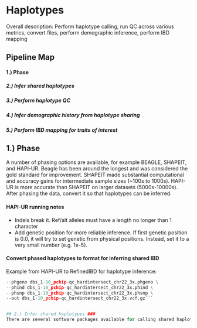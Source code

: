 Haplotypes
=================
Overall description: Perform haplotype calling, run QC across various metrics, convert files, perform demographic inference, perform IBD mapping

## Pipeline Map ##
#### 1.) Phase #####
##### 2.) Infer shared haplotypes #####
##### 3.) Perform haplotype QC #####
##### 4.) Infer demographic history from haplotype sharing  #####
##### 5.) Perform IBD mapping for traits of interest #####

## 1.) Phase ###
A number of phasing options are available, for example BEAGLE, SHAPEIT, and HAPI-UR. Beagle has been around the longest and was considered the gold standard for improvement. SHAPEIT made substantial computational and accuracy gains for intermediate sample sizes (~100s to 1000s). HAPI-UR is more accurate than SHAPEIT on larger datasets (5000s-10000s). After phasing the data, convert it so that haplotypes can be inferred.

#### HAPI-UR running notes ####
* Indels break it. Ref/alt alleles must have a length no longer than 1 character
* Add genetic position for more reliable inference. If first genetic position is 0.0, it will try to set genetic from physical positions. Instead, set it to a very small number (e.g. 1e-5).

#### Convert phased haplotypes to format for inferring shared IBD ####
Example from HAPI-UR to RefinedIBD for haplotype inference:
```python hapiur2vcf.py \
--phgeno dbs_1-10_pchip-qc_hardintersect_chr22_3x.phgeno \
--phind dbs_1-10_pchip-qc_hardintersect_chr22_3x.phind \
--phsnp dbs_1-10_pchip-qc_hardintersect_chr22_3x.phsnp \
--out dbs_1-10_pchip-qc_hardintersect_chr22_3x.vcf.gz```


## 2.) Infer shared haplotypes ###
There are several software packages available for calling shared haplotypes, including e.g. GERMLINE and BEAGLE (i.e. RefinedIBD)
